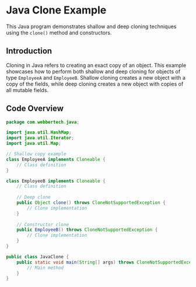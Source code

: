 # Java Clone Example

This Java program demonstrates shallow and deep cloning techniques using the `clone()` method and constructors.

## Introduction

Cloning in Java refers to creating an exact copy of an object. This example showcases how to perform both shallow and deep cloning for objects of type `EmployeeA` and `EmployeeB`. Shallow cloning creates a new object with a copy of the fields, while deep cloning creates a new object with copies of all mutable fields.

## Code Overview

```java
package com.webbertech.java;

import java.util.HashMap;
import java.util.Iterator;
import java.util.Map;

// Shallow copy example
class EmployeeA implements Cloneable {
    // Class definition
}

class EmployeeB implements Cloneable {
    // Class definition
    
    // Deep clone
    public Object clone() throws CloneNotSupportedException {
        // Clone implementation
    }
    
    // Constructor clone
    public EmployeeB() throws CloneNotSupportedException {
        // Clone implementation
    }
}

public class JavaClone {
    public static void main(String[] args) throws CloneNotSupportedException {
        // Main method
    }
}
